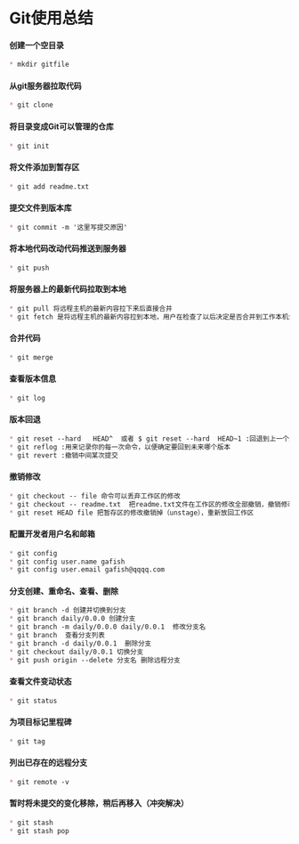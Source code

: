 #  Git使用总结

#### 创建一个空目录

~~~markdown
* mkdir gitfile
~~~

#### 从git服务器拉取代码

~~~markdown
* git clone
~~~

#### 将目录变成Git可以管理的仓库

~~~markdown
* git init
~~~

#### 将文件添加到暂存区

~~~markdown
* git add readme.txt
~~~

#### 提交文件到版本库

~~~markdown
* git commit -m '这里写提交原因'
~~~

#### 将本地代码改动代码推送到服务器

~~~markdown
* git push
~~~

#### 将服务器上的最新代码拉取到本地

~~~markdown
* git pull 将远程主机的最新内容拉下来后直接合并
* git fetch 是将远程主机的最新内容拉到本地，用户在检查了以后决定是否合并到工作本机分支中。
~~~

#### 合并代码

~~~markdown
* git merge
~~~

#### 查看版本信息

~~~markdown
* git log
~~~

#### 版本回退

~~~markdown
* git reset --hard   HEAD^  或者 $ git reset --hard  HEAD~1 :回退到上一个版本  
* git reflog :用来记录你的每一次命令，以便确定要回到未来哪个版本
* git revert :撤销中间某次提交
~~~

#### 撤销修改

~~~markdown
* git checkout -- file 命令可以丢弃工作区的修改
* git checkout -- readme.txt  把readme.txt文件在工作区的修改全部撤销，撤销修改之后就回到和版本库一摸一样的状态。
* git reset HEAD file 把暂存区的修改撤销掉（unstage），重新放回工作区
~~~

#### 配置开发者用户名和邮箱

~~~markdown
* git config
* git config user.name gafish
* git config user.email gafish@qqqq.com
~~~

#### 分支创建、重命名、查看、删除

~~~markdown
* git branch -d 创建并切换到分支
* git branch daily/0.0.0 创建分支
* git branch -m daily/0.0.0 daily/0.0.1	 修改分支名
* git branch  查看分支列表
* git branch -d daily/0.0.1  删除分支
* git checkout daily/0.0.1 切换分支
* git push origin --delete 分支名 删除远程分支
~~~

#### 查看文件变动状态

~~~markdown
* git status
~~~

#### 为项目标记里程碑

~~~markdown
* git tag
~~~

#### 列出已存在的远程分支

~~~markdown
* git remote -v
~~~


#### 暂时将未提交的变化移除，稍后再移入（冲突解决）

~~~markdown
* git stash
* git stash pop
~~~

